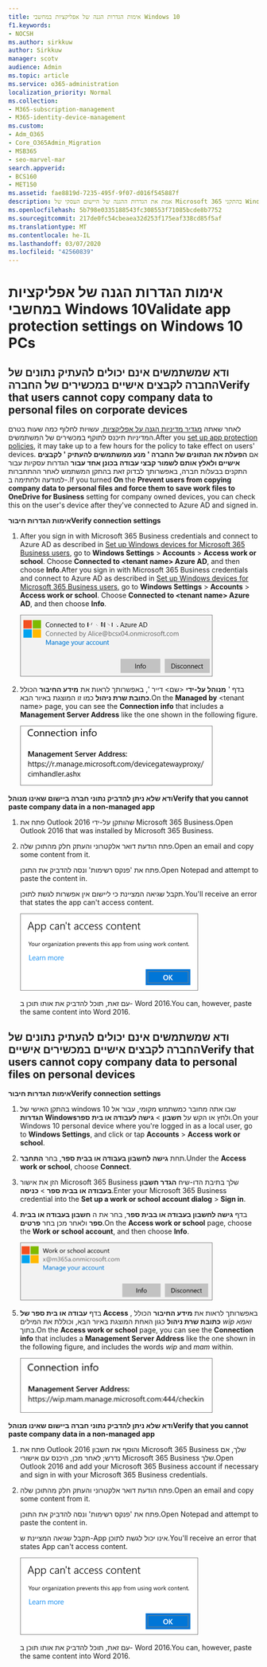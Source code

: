 ```yaml
---
title: אימות הגדרות הגנה של אפליקציות במחשבי Windows 10
f1.keywords:
- NOCSH
ms.author: sirkkuw
author: Sirkkuw
manager: scotv
audience: Admin
ms.topic: article
ms.service: o365-administration
localization_priority: Normal
ms.collection:
- M365-subscription-management
- M365-identity-device-management
ms.custom:
- Adm_O365
- Core_O365Admin_Migration
- MSB365
- seo-marvel-mar
search.appverid:
- BCS160
- MET150
ms.assetid: fae8819d-7235-495f-9f07-d016f545887f
description: אמת את הגדרות ההגנה של היישום העסקי של Microsoft 365 בהתקני Windows 10 וודא שלמשתמשים אין אפשרות להעתיק נתוני חברה לקבצים אישיים או ליישומים שאינם מנוהלים.
ms.openlocfilehash: 5b798e0335188543fc308553f71085bcde8b7752
ms.sourcegitcommit: 217de0fc54cbeaea32d253f175eaf338cd85f5af
ms.translationtype: MT
ms.contentlocale: he-IL
ms.lasthandoff: 03/07/2020
ms.locfileid: "42560839"
---
```

# <a name="validate-app-protection-settings-on-windows-10-pcs"></a><span data-ttu-id="c0ae3-103">אימות הגדרות הגנה של אפליקציות במחשבי Windows 10</span><span class="sxs-lookup"><span data-stu-id="c0ae3-103">Validate app protection settings on Windows 10 PCs</span></span>

## <a name="verify-that-users-cannot-copy-company-data-to-personal-files-on-corporate-devices"></a><span data-ttu-id="c0ae3-104">ודא שמשתמשים אינם יכולים להעתיק נתונים של החברה לקבצים אישיים במכשירים של החברה</span><span class="sxs-lookup"><span data-stu-id="c0ae3-104">Verify that users cannot copy company data to personal files on corporate devices</span></span>

<span data-ttu-id="c0ae3-105">לאחר שאתה [מגדיר מדיניות הגנה על אפליקציות](protection-settings-for-windows-10-devices.md), עשויות לחלוף כמה שעות בטרם המדיניות תיכנס לתוקף במכשירים של המשתמשים.</span><span class="sxs-lookup"><span data-stu-id="c0ae3-105">After you [set up app protection policies](protection-settings-for-windows-10-devices.md), it may take up to a few hours for the policy to take effect on users' devices.</span></span> <span data-ttu-id="c0ae3-106">אם **הפעלת את** **הנתונים של החברה ' מנע ממשתמשים להעתיק ' לקבצים אישיים ולאלץ אותם לשמור קבצי עבודה בכונן אחד עבור** הגדרות עסקיות עבור התקנים בבעלות חברה, באפשרותך לבדוק זאת בהתקן המשתמש לאחר ההתחברות למודעה ולחתימה ב-.</span><span class="sxs-lookup"><span data-stu-id="c0ae3-106">If you turned **On** the **Prevent users from copying company data to personal files and force them to save work files to OneDrive for Business** setting for company owned devices, you can check this on the user's device after they've connected to Azure AD and signed in.</span></span> 
  
 <span data-ttu-id="c0ae3-107">**אימות הגדרות חיבור**</span><span class="sxs-lookup"><span data-stu-id="c0ae3-107">**Verify connection settings**</span></span>
  
1. <span data-ttu-id="c0ae3-p102">After you sign in with Microsoft 365 Business credentials and connect to Azure AD as described in [Set up Windows devices for Microsoft 365 Business users](set-up-windows-devices.md), go to **Windows Settings** \> **Accounts** \> **Access work or school**. Choose **Connected to \<tenant name\> Azure AD**, and then choose **Info**.</span><span class="sxs-lookup"><span data-stu-id="c0ae3-p102">After you sign in with Microsoft 365 Business credentials and connect to Azure AD as described in [Set up Windows devices for Microsoft 365 Business users](set-up-windows-devices.md), go to **Windows Settings** \> **Accounts** \> **Access work or school**. Choose **Connected to \<tenant name\> Azure AD**, and then choose **Info**.</span></span>
    
    ![Click or tap Info on the Connected to Azure AD dialog.](../media/a36ede2b-d1a0-4d4e-8ea7-af39b4b63890.png)
  
2. <span data-ttu-id="c0ae3-111">בדף ' **מנוהל על-ידי** \<שם\> דייר ', באפשרותך לראות את **מידע החיבור** הכולל **כתובת שרת ניהול** כמו זו המוצגת באיור הבא.</span><span class="sxs-lookup"><span data-stu-id="c0ae3-111">On the **Managed by** \<tenant name\> page, you can see the **Connection info** that includes a **Management Server Address** like the one shown in the following figure.</span></span> 
    
    ![Managed by page shows connection info of the device manager URL.](../media/47515a8e-2d0c-4bea-99f0-6b2545b88a11.png)
  
 <span data-ttu-id="c0ae3-113">**ודא שלא ניתן להדביק נתוני חברה ביישום שאינו מנוהל**</span><span class="sxs-lookup"><span data-stu-id="c0ae3-113">**Verify that you cannot paste company data in a non-managed app**</span></span>
  
1. <span data-ttu-id="c0ae3-114">פתח את Outlook 2016 שהותקן על-ידי Microsoft 365 Business.</span><span class="sxs-lookup"><span data-stu-id="c0ae3-114">Open Outlook 2016 that was installed by Microsoft 365 Business.</span></span>
    
2. <span data-ttu-id="c0ae3-115">פתח הודעת דואר אלקטרוני והעתק חלק מהתוכן שלה.</span><span class="sxs-lookup"><span data-stu-id="c0ae3-115">Open an email and copy some content from it.</span></span>
    
    <span data-ttu-id="c0ae3-116">פתח את 'פנקס רשימות' ונסה להדביק את התוכן.</span><span class="sxs-lookup"><span data-stu-id="c0ae3-116">Open Notepad and attempt to paste the content in.</span></span>
    
    <span data-ttu-id="c0ae3-117">תקבל שגיאה המציינת כי ליישום אין אפשרות לגשת לתוכן.</span><span class="sxs-lookup"><span data-stu-id="c0ae3-117">You'll receive an error that states the app can't access content.</span></span>
    
    ![A dialog that states app can't access content when you paste into an unmanaged app.](../media/5e82b154-cf2f-43c8-ae80-b45d8ad80e56.png)
  
    <span data-ttu-id="c0ae3-119">עם זאת, תוכל להדביק את אותו תוכן ב- Word 2016.</span><span class="sxs-lookup"><span data-stu-id="c0ae3-119">You can, however, paste the same content into Word 2016.</span></span>
    
## <a name="verify-that-users-cannot-copy-company-data-to-personal-files-on-personal-devices"></a><span data-ttu-id="c0ae3-120">ודא שמשתמשים אינם יכולים להעתיק נתונים של החברה לקבצים אישיים במכשירים אישיים</span><span class="sxs-lookup"><span data-stu-id="c0ae3-120">Verify that users cannot copy company data to personal files on personal devices</span></span>

 <span data-ttu-id="c0ae3-121">**אימות הגדרות חיבור**</span><span class="sxs-lookup"><span data-stu-id="c0ae3-121">**Verify connection settings**</span></span>
  
1. <span data-ttu-id="c0ae3-122">בהתקן האישי של windows 10 שבו אתה מחובר כמשתמש מקומי, עבור אל **הגדרות Windows**ולחץ או הקש על **חשבון** \> **גישה לעבודה או בית ספר**.</span><span class="sxs-lookup"><span data-stu-id="c0ae3-122">On your Windows 10 personal device where you're logged in as a local user, go to **Windows Settings**, and click or tap **Accounts** \> **Access work or school**.</span></span>
    
2. <span data-ttu-id="c0ae3-123">תחת **גישה לחשבון בעבודה או בבית ספר**, בחר **התחבר**.</span><span class="sxs-lookup"><span data-stu-id="c0ae3-123">Under the **Access work or school**, choose **Connect**.</span></span>
    
3. <span data-ttu-id="c0ae3-124">הזן את אישור Microsoft 365 Business שלך בתיבת הדו-שיח **הגדר חשבון בעבודה או בבית ספר** \> **כניסה**.</span><span class="sxs-lookup"><span data-stu-id="c0ae3-124">Enter your Microsoft 365 Business credential into the **Set up a work or school account dialog** \> **Sign in**.</span></span>
    
4. <span data-ttu-id="c0ae3-125">בדף **גישה לחשבון בעבודה או בבית ספר**, בחר את ה **חשבון בעבודה או בבית ספר** ולאחר מכן בחר **פרטים**.</span><span class="sxs-lookup"><span data-stu-id="c0ae3-125">On the **Access work or school** page, choose the **Work or school account**, and then choose **Info**.</span></span>
    
    ![לחץ או הקש על מידע בתיבת הדו עבודה או חשבון בית ספר.](../media/63bd8b32-cb32-4afa-8ce0-6070ac403abc.png)
  
5. <span data-ttu-id="c0ae3-127">בדף **עבודה או בית ספר של Access** , באפשרותך לראות את **מידע החיבור** הכולל **כתובת שרת ניהול** כגון האחת המוצגת באיור הבא, וכוללת את המילים *wip* *ואמא* בתוך.</span><span class="sxs-lookup"><span data-stu-id="c0ae3-127">On the **Access work or school** page, you can see the **Connection info** that includes a **Management Server Address** like the one shown in the following figure, and includes the words  *wip*  and  *mam*  within.</span></span> 
    
    ![Managed by page shows connection info URL that includes the words mam and wpi.](../media/abd4eaf4-44fa-4538-a3e8-1e0d331dfe1e.png)
  
 <span data-ttu-id="c0ae3-129">**ודא שלא ניתן להדביק נתוני חברה ביישום שאינו מנוהל**</span><span class="sxs-lookup"><span data-stu-id="c0ae3-129">**Verify that you cannot paste company data in a non-managed app**</span></span>
  
1. <span data-ttu-id="c0ae3-130">פתח את Outlook 2016 והוסף את חשבון Microsoft 365 Business שלך, אם נדרש; לאחר מכן, היכנס עם אישורי Microsoft 365 Business שלך.</span><span class="sxs-lookup"><span data-stu-id="c0ae3-130">Open Outlook 2016 and add your Microsoft 365 Business account if necessary and sign in with your Microsoft 365 Business credentials.</span></span>
    
2. <span data-ttu-id="c0ae3-131">פתח הודעת דואר אלקטרוני והעתק חלק מהתוכן שלה.</span><span class="sxs-lookup"><span data-stu-id="c0ae3-131">Open an email and copy some content from it.</span></span>
    
    <span data-ttu-id="c0ae3-132">פתח את 'פנקס רשימות' ונסה להדביק את התוכן.</span><span class="sxs-lookup"><span data-stu-id="c0ae3-132">Open Notepad and attempt to paste the content in.</span></span>
    
    <span data-ttu-id="c0ae3-133">תקבל שגיאה המציינת ש-App אינו יכול לגשת לתוכן.</span><span class="sxs-lookup"><span data-stu-id="c0ae3-133">You'll receive an error that states App can't access content.</span></span>
    
    ![A dialog that states app can't access content when you paste into an unmanaged app.](../media/5e82b154-cf2f-43c8-ae80-b45d8ad80e56.png)
  
    <span data-ttu-id="c0ae3-135">עם זאת, תוכל להדביק את אותו תוכן ב- Word 2016.</span><span class="sxs-lookup"><span data-stu-id="c0ae3-135">You can, however, paste the same content into Word 2016.</span></span>
    

